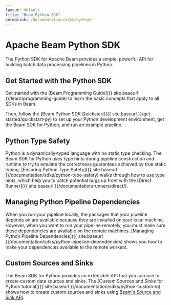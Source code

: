```yaml
---
layout: default
title: "Beam Python SDK"
permalink: /documentation/sdks/python/
---
```

# Apache Beam Python SDK

The Python SDK for Apache Beam provides a simple, powerful API for building batch data processing pipelines in Python.

## Get Started with the Python SDK

Get started with the [Beam Programming Guide]({{ site.baseurl }}/learn/programming-guide) to learn the basic concepts that apply to all SDKs in Beam.

Then, follow the [Beam Python SDK Quickstart]({{ site.baseurl }}/get-started/quickstart-py) to set up your Python development environment, get the Beam SDK for Python, and run an example pipeline.

## Python Type Safety

Python is a dynamically-typed language with no static type checking. The Beam SDK for Python uses type hints during pipeline construction and runtime to try to emulate the correctness guarantees achieved by true static typing. [Ensuring Python Type Safety]({{ site.baseurl }}/documentation/sdks/python-type-safety) walks through how to use type hints, which help you to catch potential bugs up front with the [Direct Runner]({{ site.baseurl }}/documentation/runners/direct/).

## Managing Python Pipeline Dependencies

When you run your pipeline locally, the packages that your pipeline depends on are available because they are installed on your local machine. However, when you want to run your pipeline remotely, you must make sure these dependencies are available on the remote machines. [Managing Python Pipeline Dependencies]({{ site.baseurl }}/documentation/sdks/python-pipeline-dependencies) shows you how to make your dependencies available to the remote workers.

## Custom Sources and Sinks

The Beam SDK for Python provides an extensible API that you can use to create custom data sources and sinks. The [Custom Sources and Sinks for Python tutorial]({{ site.baseurl }}/documentation/sdks/python-custom-io) shows how to create custom sources and sinks using [Beam's Source and Sink API](https://github.com/apache/beam/blob/master/sdks/python/apache_beam/io/iobase.py).

